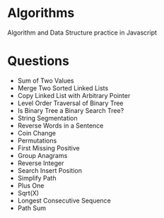 # Algorithms
Algorithm and Data Structure practice in Javascript

# Questions
- Sum of Two Values
- Merge Two Sorted Linked Lists
- Copy Linked List with Arbitrary Pointer
- Level Order Traversal of Binary Tree
- Is Binary Tree a Binary Search Tree?
- String Segmentation
- Reverse Words in a Sentence
- Coin Change
- Permutations
- First Missing Positive
- Group Anagrams
- Reverse Integer
- Search Insert Position
- Simplify Path
- Plus One
- Sqrt(X)
- Longest Consecutive Sequence
- Path Sum




